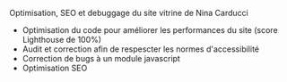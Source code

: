 Optimisation, SEO  et debuggage du site vitrine de Nina Carducci 

- Optimisation du code pour améliorer les performances du site (score Lighthouse de 100%)
- Audit et correction afin de respescter les normes d'accessibilité
- Correction de bugs à un module javascript
- Optimisation SEO
